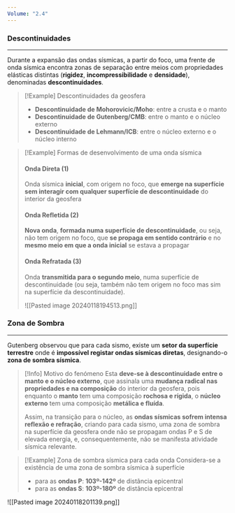 ```yaml
---
Volume: "2.4"
---
```

### Descontinuidades
---
Durante a expansão das ondas sísmicas, a partir do foco, uma frente de onda sísmica encontra zonas de separação entre meios com propriedades elásticas distintas (**rigidez**, **incompressibilidade** e **densidade**), denominadas **descontinuidades**.

>[!Example] Descontinuidades da geosfera
>- **Descontinuidade de Mohorovicic/Moho**: entre a crusta e o manto
>- **Descontinuidade de Gutenberg/CMB**: entre o manto e o núcleo externo
>- **Descontinuidade de Lehmann/ICB**: entre o núcleo externo e o núcleo interno

>[!Example] Formas de desenvolvimento de uma onda sísmica
>#### Onda Direta (1)
>Onda sísmica **inicial**, com origem no foco, que **emerge na superfície sem interagir com qualquer superfície de descontinuidade** do interior da geosfera
>
>#### Onda Refletida (2)
>**Nova onda**, **formada numa superfície de descontinuidade**, ou seja, não tem origem no foco, que **se propaga em sentido contrário** e no **mesmo meio em que a onda inicial** se estava a propagar
>
>#### Onda Refratada (3)
>Onda **transmitida para o segundo meio**, numa superfície de descontinuidade (ou seja, também não tem origem no foco mas sim na superfície da descontinuidade).
>
>![[Pasted image 20240118194513.png]]

### Zona de Sombra
---
Gutenberg observou que para cada sismo, existe um **setor da superfície terrestre** onde é **impossível registar ondas sísmicas diretas**, designando-o **zona de sombra sísmica**.

>[!Info] Motivo do fenómeno
>Esta **deve-se à descontinuidade entre o manto e o núcleo externo**, que assinala uma **mudança radical nas propriedades e na composição** do interior da geosfera, pois enquanto o **manto** tem uma composição **rochosa e rígida**, o **núcleo externo** tem uma composição **metálica e fluída**.
>
>Assim, na transição para o núcleo, as **ondas sísmicas sofrem intensa reflexão e refração**, criando para cada sismo, uma zona de sombra na superfície da geosfera onde não se propagam ondas P e S de elevada energia, e, consequentemente, não se manifesta atividade sísmica relevante.

>[!Example] Zona de sombra sísmica para cada onda
>Considera-se a existência de uma zona de sombra sísmica à superfície
>- para as **ondas P**: **103º-142º** de distância epicentral
>- para as **ondas S**: **103º-180º** de distância epicentral

![[Pasted image 20240118201139.png]]